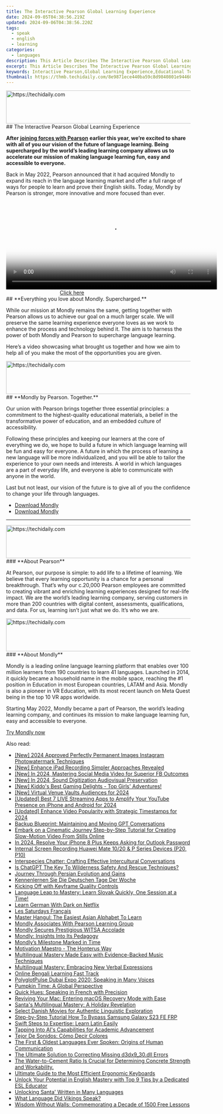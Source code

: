 ```yaml
---
title: The Interactive Pearson Global Learning Experience
date: 2024-09-05T04:38:56.219Z
updated: 2024-09-06T04:38:56.220Z
tags:
  - speak
  - english
  - learning
categories:
  - languages
description: This Article Describes The Interactive Pearson Global Learning Experience
excerpt: This Article Describes The Interactive Pearson Global Learning Experience
keywords: Interactive Pearson,Global Learning Experience,Educational Technology,Online Learning Platform,Adaptive Learning Software,E-Learning Courses for K-12 & Higher Education,Pearson Online Curriculum
thumbnail: https://thmb.techidaily.com/8e9871ece440ba59c8d9840801e94460c09fbc87b2b6db176deafe8f63af7277.jpg
---
```


<!-- affiliate ads begin -->
<a href="https://aligracehair.sjv.io/c/5597632/1880931/19272" target="_top" id="1880931">
  <img src="//a.impactradius-go.com/display-ad/19272-1880931" border="0" alt="https://techidaily.com" width="728" height="90"/>
</a>
<img height="0" width="0" src="https://aligracehair.sjv.io/i/5597632/1880931/19272" style="position:absolute;visibility:hidden;" border="0" />
<!-- affiliate ads end -->
## The Interactive Pearson Global Learning Experience

**After** [**joining forces with Pearson**](https://shop.mondly.com/affiliate.php?ACCOUNT=ATISTUDI&AFFILIATE=108875&PATH=https://www.mondly.com?AFFILIATE=108875)   **earlier this year, we’re excited to share with all of you our vision of the future of language learning. Being supercharged by the world’s leading learning company allows us to accelerate our mission of making language learning fun, easy and accessible to everyone.**

 Back in May 2022, Pearson announced that it had acquired Mondly to expand its reach in the language learning market and offer a full range of ways for people to learn and prove their English skills. Today,  Mondly by Pearson is stronger, more innovative and more focused than ever.

<!-- affiliate ads begin -->
<span id="1983475">
					<video width="576" height="240" style="cursor:pointer"
           poster="//a.impactradius-go.com/display-clicktoplayimage/1983475.png"
           onclick="if(!this.playClicked){this.play();this.setAttribute('controls',true);this.playClicked=true;}">
	   <source src="//a.impactradius-go.com/display-ad/22993-1983475">
	   <img src="//a.impactradius-go.com/display-clicktoplayimage/1983475.png" style="border: none; height: 100%; width: 100%; object-fit: contain">
	</video>
	<div style="width:360px;text-align:center"><a href="javascript:window.open(decodeURIComponent('https%3A%2F%2Fhomestyler.sjv.io%2Fc%2F5597632%2F1983475%2F22993'), '_blank');void(0);">Click here</a></div>
</span>
<img height="0" width="0" src="https://imp.pxf.io/i/5597632/1983475/22993" style="position:absolute;visibility:hidden;" border="0" />
<!-- affiliate ads end -->
## **Everything you love about Mondly. Supercharged.**

 While our mission at Mondly remains the same, getting together with Pearson allows us to achieve our goal on a much larger scale. We will preserve the same learning experience everyone loves as we work to enhance the process and technology behind it. The aim is to harness the power of both Mondly and Pearson to supercharge language learning.

 Here’s a video showcasing what brought us together and how we aim to help all of you make the most of the opportunities you are given.

<!-- affiliate ads begin -->
<a href="https://arkmc.pxf.io/c/5597632/352555/5172" target="_top" id="352555">
  <img src="//a.impactradius-go.com/display-ad/5172-352555" border="0" alt="https://techidaily.com" width="720" height="90"/>
</a>
<img height="0" width="0" src="https://arkmc.pxf.io/i/5597632/352555/5172" style="position:absolute;visibility:hidden;" border="0" />
<!-- affiliate ads end -->
## **Mondly by Pearson. Together.**

 Our union with Pearson brings together three essential principles: a commitment to the highest-quality educational materials, a belief in the transformative power of education, and an embedded culture of accessibility.

 Following these principles and keeping our learners at the core of everything we do, we hope to build a future in which language learning will be fun and easy for everyone. A future in which the process of learning a new language will be more individualized, and you will be able to tailor the experience to your own needs and interests. A world in which languages are a part of everyday life, and everyone is able to communicate with anyone in the world.

 Last but not least, our vision of the future is to give all of you the confidence to change your life through languages.

* [Download Mondly](https://www.facebook.com/sharer/sharer.php?u=https%3A%2F%2Fwww.mondly.com%2Fblog%2Fmondly-by-pearson%2F&t=Mondly+by+Pearson "Share on Facebook")
* [Download Mondly](https://shop.mondly.com/affiliate.php?ACCOUNT=ATISTUDI&AFFILIATE=108875&PATH=https://www.mondly.com?AFFILIATE=108875)

---

<!-- affiliate ads begin -->
<a href="https://laganoo.pxf.io/c/5597632/1528688/16446" target="_top" id="1528688">
  <img src="//a.impactradius-go.com/display-ad/16446-1528688" border="0" alt="https://techidaily.com" width="728" height="90"/>
</a>
<img height="0" width="0" src="https://laganoo.pxf.io/i/5597632/1528688/16446" style="position:absolute;visibility:hidden;" border="0" />
<!-- affiliate ads end -->
### **About Pearson**

 At Pearson, our purpose is simple: to add life to a lifetime of learning. We believe that every learning opportunity is a chance for a personal breakthrough. That’s why our c.20,000 Pearson employees are committed to creating vibrant and enriching learning experiences designed for real-life impact. We are the world’s leading learning company, serving customers in more than 200 countries with digital content, assessments, qualifications, and data. For us, learning isn’t just what we do. It’s who we are.

<!-- affiliate ads begin -->
<a href="https://aligracehair.sjv.io/c/5597632/2006946/19272" target="_top" id="2006946">
  <img src="//a.impactradius-go.com/display-ad/19272-2006946" border="0" alt="https://techidaily.com" width="728" height="90"/>
</a>
<img height="0" width="0" src="https://aligracehair.sjv.io/i/5597632/2006946/19272" style="position:absolute;visibility:hidden;" border="0" />
<!-- affiliate ads end -->
### **About Mondly**

 Mondly is a leading online language learning platform that enables over 100 million learners from 190 countries to learn 41 languages. Launched in 2014, it quickly became a household name in the mobile space, reaching the #1 position in Education in most European countries, LATAM and Asia. Mondly is also a pioneer in VR Education, with its most recent launch on Meta Quest being in the top 10 VR apps worldwide.

 Starting May 2022, Mondly became a part of Pearson, the world’s leading learning company, and continues its mission to make language learning fun, easy and accessible to everyone.

[Try Mondly now](https://adjt.mondly.com/5ixfg4k?campaign=blog-post-id-7051&fallback=https%3A%2F%2Fapp.mondly.com%3Futm%5Fmedium%3Dblog%5Fblog-post-id-7051%26utm%5Fsource%3Dblog-post-id-7051&redirect%5Fmacos=https%3A%2F%2Fapp.mondly.com%3Futm%5Fmedium%3Dblog%5Fblog-post-id-7051%26utm%5Fsource%3Dblog-post-id-7051&redirect%5Fandroid=https%3A%2F%2Fplay.google.com%2Fstore%2Fapps%2Fdetails%3Fid%3Dcom.atistudios.mondly.languages%3Futm%5Fmedium%3Dblog%5Fblog-post-id-7051%26utm%5Fsource%3Dblog-post-id-7051&redirect%5Fios=https%3A%2F%2Fapps.apple.com%2Fapp%2Fapple-store%2Fid987873536%3Fpt%3D78954800%26ct%3Dblog-post-id-7051%26mt%3D8 "Try Mondly now")

<ins class="adsbygoogle"
     style="display:block"
     data-ad-format="autorelaxed"
     data-ad-client="ca-pub-7571918770474297"
     data-ad-slot="1223367746"></ins>



<ins class="adsbygoogle"
     style="display:block"
     data-ad-client="ca-pub-7571918770474297"
     data-ad-slot="8358498916"
     data-ad-format="auto"
     data-full-width-responsive="true"></ins>

<span class="atpl-alsoreadstyle">Also read:</span>
<div><ul>
<li><a href="https://instagram-clips.techidaily.com/new-2024-approved-perfectly-permanent-images-instagram-photowatermark-techniques/"><u>[New] 2024 Approved  Perfectly Permanent Images  Instagram Photowatermark Techniques</u></a></li>
<li><a href="https://digital-screen-recording.techidaily.com/new-enhance-ipad-recording-simpler-approaches-revealed/"><u>[New] Enhance iPad Recording  Simpler Approaches Revealed</u></a></li>
<li><a href="https://facebook-video-content.techidaily.com/new-in-2024-mastering-social-media-video-for-superior-fb-outcomes/"><u>[New] In 2024, Mastering Social Media Video for Superior FB Outcomes</u></a></li>
<li><a href="https://video-capture.techidaily.com/new-in-2024-sound-digitization-audiovisual-preservation/"><u>[New] In 2024, Sound Digitization  Audiovisual Preservation</u></a></li>
<li><a href="https://screen-capture.techidaily.com/1715860059635-new-kiddos-best-gaming-delights-top-girls-adventures/"><u>[New] Kiddo's Best Gaming Delights - Top Girls' Adventures!</u></a></li>
<li><a href="https://facebook-video-recording.techidaily.com/new-virtual-venue-vaults-audiences-for-2024/"><u>[New] Virtual Venue Vaults Audiences for 2024</u></a></li>
<li><a href="https://youtube-lab.techidaily.com/ed-best-7-live-streaming-apps-to-amplify-your-youtube-presence-on-iphone-and-android-for-2024/"><u>[Updated] Best 7 LIVE Streaming Apps to Amplify Your YouTube Presence on iPhone and Android for 2024</u></a></li>
<li><a href="https://youtube-data.techidaily.com/ed-enhance-video-popularity-with-strategic-timestamps-for-2024/"><u>[Updated] Enhance Video Popularity with Strategic Timestamps for 2024</u></a></li>
<li><a href="https://tech-revival.techidaily.com/backup-blueprint-maintaining-and-moving-gpt-conversations/"><u>Backup Blueprint: Maintaining and Moving GPT Conversations</u></a></li>
<li><a href="https://extra-information.techidaily.com/embark-on-a-cinematic-journey-step-by-step-tutorial-for-creating-slow-motion-video-from-stills-online/"><u>Embark on a Cinematic Journey  Step-by-Step Tutorial for Creating Slow-Motion Video From Stills Online</u></a></li>
<li><a href="https://ios-unlock.techidaily.com/in-2024-resolve-your-iphone-8-plus-keeps-asking-for-outlook-password-by-drfone-ios/"><u>In 2024, Resolve Your iPhone 8 Plus Keeps Asking for Outlook Password</u></a></li>
<li><a href="https://screen-recording.techidaily.com/internal-screen-recording-huawei-mate-1020-and-p-series-devices-p20-p10/"><u>Internal Screen Recording  Huawei Mate 10/20 & P Series Devices (P20, P10)</u></a></li>
<li><a href="https://mondly-stories.techidaily.com/interspecies-chatter-crafting-effective-intercultural-conversations/"><u>Interspecies Chatter: Crafting Effective Intercultural Conversations</u></a></li>
<li><a href="https://tech-haven.techidaily.com/is-chatgpt-the-key-to-wilderness-safety-and-rescue-techniques/"><u>Is ChatGPT The Key To Wilderness Safety And Rescue Techniques?</u></a></li>
<li><a href="https://mondly-stories.techidaily.com/journey-through-persian-evolution-and-gains/"><u>Journey Through Persian Evolution and Gains</u></a></li>
<li><a href="https://mondly-stories.techidaily.com/kennenlernen-sie-die-deutschen-tage-der-woche/"><u>Kennenlernen Sie Die Deutschen Tage Der Woche</u></a></li>
<li><a href="https://article-posts.techidaily.com/kicking-off-with-keyframe-quality-controls/"><u>Kicking Off with Keyframe Quality Controls</u></a></li>
<li><a href="https://mondly-stories.techidaily.com/language-leap-to-mastery-learn-slovak-quickly-one-session-at-a-time/"><u>Language Leap to Mastery: Learn Slovak Quickly, One Session at a Time!</u></a></li>
<li><a href="https://mondly-stories.techidaily.com/learn-german-with-dark-on-netflix/"><u>Learn German With Dark on Netflix</u></a></li>
<li><a href="https://mondly-stories.techidaily.com/les-saturdays-francais/"><u>Les Saturdays Français</u></a></li>
<li><a href="https://mondly-stories.techidaily.com/master-hangul-the-easiest-asian-alphabet-to-learn/"><u>Master Hangul: The Easiest Asian Alphabet To Learn</u></a></li>
<li><a href="https://mondly-stories.techidaily.com/mondly-associates-with-pearson-learning-group/"><u>Mondly Associates With Pearson Learning Group</u></a></li>
<li><a href="https://mondly-stories.techidaily.com/mondly-secures-prestigious-witsa-accolade/"><u>Mondly Secures Prestigious WITSA Accolade</u></a></li>
<li><a href="https://mondly-stories.techidaily.com/mondly-insights-into-its-pedagogy/"><u>Mondly: Insights Into Its Pedagogy</u></a></li>
<li><a href="https://mondly-stories.techidaily.com/mondlys-milestone-marked-in-time/"><u>Mondly’s Milestone Marked in Time</u></a></li>
<li><a href="https://mondly-stories.techidaily.com/motivation-maestro-the-honterus-way/"><u>Motivation Maestro - The Honterus Way</u></a></li>
<li><a href="https://mondly-stories.techidaily.com/multilingual-mastery-made-easy-with-evidence-backed-music-techniques/"><u>Multilingual Mastery Made Easy with Evidence-Backed Music Techniques</u></a></li>
<li><a href="https://mondly-stories.techidaily.com/multilingual-mastery-embracing-new-verbal-expressions/"><u>Multilingual Mastery: Embracing New Verbal Expressions</u></a></li>
<li><a href="https://mondly-stories.techidaily.com/online-bengali-learning-fast-track/"><u>Online Bengali Learning Fast Track</u></a></li>
<li><a href="https://mondly-stories.techidaily.com/polyglotpulse-dubai-expo-2020-speaking-in-many-voices/"><u>PolyglotPulse Dubai Expo 2020: Speaking in Many Voices</u></a></li>
<li><a href="https://mondly-stories.techidaily.com/pumpkin-time-a-global-perspective/"><u>Pumpkin Time: A Global Perspective</u></a></li>
<li><a href="https://mondly-stories.techidaily.com/quick-hues-speaking-in-french-with-precision/"><u>Quick Hues: Speaking in French with Precision</u></a></li>
<li><a href="https://tech-renaissance.techidaily.com/reviving-your-mac-entering-macos-recovery-mode-with-ease/"><u>Reviving Your Mac: Entering macOS Recovery Mode with Ease</u></a></li>
<li><a href="https://mondly-stories.techidaily.com/santas-multilingual-mastery-a-holiday-revelation/"><u>Santa's Multilingual Mastery: A Holiday Revelation</u></a></li>
<li><a href="https://mondly-stories.techidaily.com/select-danish-movies-for-authentic-linguistic-exploration/"><u>Select Danish Movies for Authentic Linguistic Exploration</u></a></li>
<li><a href="https://android-frp.techidaily.com/step-by-step-tutorial-how-to-bypass-samsung-galaxy-s23-fe-frp-by-drfone-android/"><u>Step-by-Step Tutorial How To Bypass Samsung Galaxy S23 FE FRP</u></a></li>
<li><a href="https://mondly-stories.techidaily.com/swift-steps-to-expertise-learn-latin-easily/"><u>Swift Steps to Expertise: Learn Latin Easily</u></a></li>
<li><a href="https://mondly-stories.techidaily.com/tapping-into-ais-capabilities-for-academic-advancement/"><u>Tapping Into AI's Capabilities for Academic Advancement</u></a></li>
<li><a href="https://mondly-stories.techidaily.com/tejor-de-sonidos-como-decir-colores/"><u>Tejor De Sonidos: Cómo Decir Colores</u></a></li>
<li><a href="https://mondly-stories.techidaily.com/the-first-and-oldest-languages-ever-spoken-origins-of-human-communication/"><u>The First & Oldest Languages Ever Spoken: Origins of Human Communication</u></a></li>
<li><a href="https://techtrends.techidaily.com/the-ultimate-solution-to-correcting-missing-d3dx930dll-errors/"><u>The Ultimate Solution to Correcting Missing d3dx9_30.dll Errors</u></a></li>
<li><a href="https://driver-download.techidaily.com/the-water-to-cement-ratio-is-crucial-for-determining-concrete-strength-and-workability/"><u>The Water-to-Cement Ratio Is Crucial for Determining Concrete Strength and Workability.</u></a></li>
<li><a href="https://buynow-reviews.techidaily.com/ultimate-guide-to-the-most-efficient-ergonomic-keyboards/"><u>Ultimate Guide to the Most Efficient Ergonomic Keyboards</u></a></li>
<li><a href="https://mondly-stories.techidaily.com/unlock-your-potential-in-english-mastery-with-top-9-tips-by-a-dedicated-esl-educator/"><u>Unlock Your Potential in English Mastery with Top 9 Tips by a Dedicated ESL Educator</u></a></li>
<li><a href="https://mondly-stories.techidaily.com/unlocking-santa-written-in-many-languages/"><u>Unlocking Santa' Written in Many Languages</u></a></li>
<li><a href="https://mondly-stories.techidaily.com/what-language-did-vikings-speak/"><u>What Language Did Vikings Speak?</u></a></li>
<li><a href="https://mondly-stories.techidaily.com/wisdom-without-walls-commemorating-a-decade-of-1500-free-lessons/"><u>Wisdom Without Walls: Commemorating a Decade of 1500 Free Lessons</u></a></li>
</ul></div>
